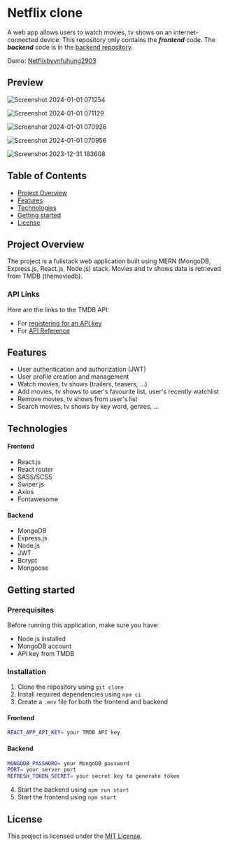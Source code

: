 # Netflix clone

A web app allows users to watch movies, tv shows on an internet-connected device. This repository only contains the **_frontend_** code. The **_backend_** code is in the [backend repository](https://github.com/vnFuhung2903/netflix-clone-server).

Demo: [Netflixbyvnfuhung2903](https://netflixbyvnfuhung2903.vercel.app)

## Preview

![Screenshot 2024-01-01 071254](https://github.com/vnFuhung2903/netflix-clone-client/assets/105798742/6323f730-7349-47fc-be95-70ad832317d2)

![Screenshot 2024-01-01 071129](https://github.com/vnFuhung2903/netflix-clone-client/assets/105798742/833b09a0-2687-47ed-8cf1-6efa961df632)

![Screenshot 2024-01-01 070926](https://github.com/vnFuhung2903/netflix-clone-client/assets/105798742/ea327f90-cc4d-41e1-a0d1-523d85ffd3cc)

![Screenshot 2024-01-01 070956](https://github.com/vnFuhung2903/netflix-clone-client/assets/105798742/1436b554-9879-47f8-a38e-089cbe6eda81)

![Screenshot 2023-12-31 183608](https://github.com/vnFuhung2903/netflix-clone-client/assets/105798742/af97ecfe-421b-46cf-84ba-d42dc4bc29c4)

## Table of Contents

- [Project Overview](#project-overview)
- [Features](#features)
- [Technologies](#technologies)
- [Getting started](#getting-started)
- [License](#license)

## Project Overview

The project is a fullstack web application built using MERN (MongoDB, Express.js, React.js, Node.js) stack. Movies and tv shows data is retrieved from TMDB (themoviedb). 

### API Links

Here are the links to the TMDB API:

- For [registering for an API key](https://www.themoviedb.org/settings/api)
- For [API Reference](https://developer.themoviedb.org/reference)

## Features

- User authentication and authorization (JWT)
- User profile creation and management
- Watch movies, tv shows (trailers, teasers, ...)
- Add movies, tv shows to user's favourite list, user's recently watchlist
- Remove movies, tv shows from user's list
- Search movies, tv shows by key word, genres, ...

## Technologies

#### Frontend

- React.js
- React router
- SASS/SCSS
- Swiper.js
- Axios
- Fontawesome

#### Backend

- MongoDB
- Express.js
- Node.js
- JWT
- Bcrypt
- Mongoose

## Getting started

### Prerequisites

Before running this application, make sure you have:

- Node.js installed
- MongoDB account
- API key from TMDB

### Installation

1. Clone the repository using `git clone`
2. Install required dependencies using `npm ci`
3. Create a `.env` file for both the frontend and backend

#### Frontend

```bash
REACT_APP_API_KEY= your TMDB API key
```

#### Backend

```bash
MONGODB_PASSWORD= your MongoDB password
PORT= your server port
REFRESH_TOKEN_SECRET= your secret key to generate token
```

4. Start the backend using `npm run start`
5. Start the frontend using `npm start`

## License

This project is licensed under the [MIT License](LICENSE).
